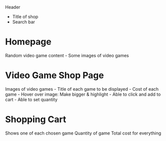 Header

- Title of shop
- Search bar

# Homepage

Random video game content - Some images of video games

# Video Game Shop Page

Images of video games - Title of each game to be displayed - Cost of each game - Hover over image: Make bigger & highlight - Able to click and add to cart - Able to set quantity

# Shopping Cart

Shows one of each chosen game
Quantity of game
Total cost for everything
